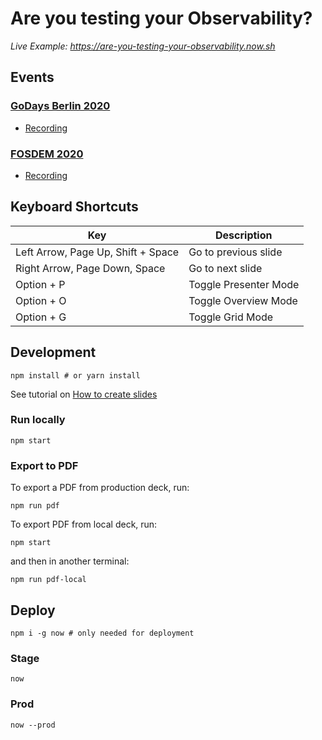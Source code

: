 # Are you testing your Observability?

_Live Example: https://are-you-testing-your-observability.now.sh_

## Events

### [GoDays Berlin 2020](https://www.godays.io/conferenceday1)
  * [Recording](https://youtu.be/LU6D5cNeHks)
  
### [FOSDEM 2020](https://fosdem.org/2020/schedule/event/testing_observability/)
  * [Recording](https://video.fosdem.org/2020/UD2.120/testing_observability.mp4)

## Keyboard Shortcuts

| Key         | Description                                  |
| ----------- | -------------------------------------------- |
| Left Arrow, Page Up, Shift + Space  | Go to previous slide |
| Right Arrow, Page Down, Space | Go to next slide     |
| Option + P  | Toggle Presenter Mode     |
| Option + O  | Toggle Overview Mode       |
| Option + G  | Toggle Grid Mode |

## Development

```console
npm install # or yarn install
```

See tutorial on [How to create slides](https://github.com/pomber/code-surfer#how-to-use-code-surfer)

### Run locally

```console
npm start
```

### Export to PDF

To export a PDF from production deck, run:

```console
npm run pdf
```

To export PDF from local deck, run:

```console
npm start
```

and then in another terminal:

```console
npm run pdf-local
```

## Deploy

```console
npm i -g now # only needed for deployment
```

### Stage

```console
now
```

### Prod

```console
now --prod
```
